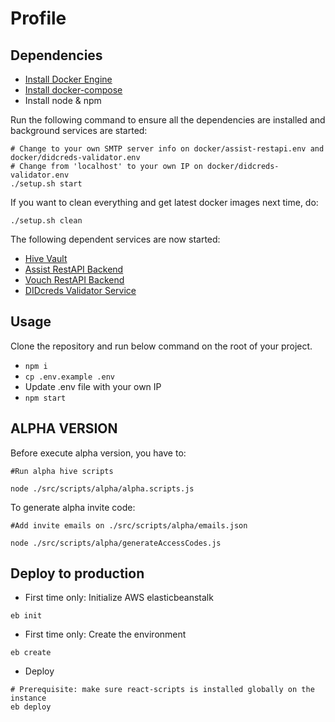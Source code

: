 # Profile

## Dependencies

- [Install Docker Engine](https://docs.docker.com/engine/install/ubuntu/#installation-methods)
- [Install docker-compose](https://docs.docker.com/compose/install/)
- Install node & npm

Run the following command to ensure all the dependencies are installed and background services are started:

```
# Change to your own SMTP server info on docker/assist-restapi.env and docker/didcreds-validator.env
# Change from 'localhost' to your own IP on docker/didcreds-validator.env
./setup.sh start
```

If you want to clean everything and get latest docker images next time, do:

```
./setup.sh clean
```

The following dependent services are now started:

- [Hive Vault](https://github.com/elastos/Elastos.NET.Hive.Node)
- [Assist RestAPI Backend](https://github.com/tuum-tech/assist-restapi-backend)
- [Vouch RestAPI Backend](https://github.com/tuum-tech/vouch-restapi-backend)
- [DIDcreds Validator Service](https://github.com/tuum-tech/didcreds-validator)

## Usage

Clone the repository and run below command on the root of your project.

- `npm i`
- `cp .env.example .env`
- Update .env file with your own IP
- `npm start`

## ALPHA VERSION

Before execute alpha version, you have to:

```
#Run alpha hive scripts

node ./src/scripts/alpha/alpha.scripts.js

```

To generate alpha invite code:

```
#Add invite emails on ./src/scripts/alpha/emails.json

node ./src/scripts/alpha/generateAccessCodes.js

```

## Deploy to production

- First time only: Initialize AWS elasticbeanstalk

```
eb init
```

- First time only: Create the environment

```
eb create
```

- Deploy

```
# Prerequisite: make sure react-scripts is installed globally on the instance
eb deploy
```
